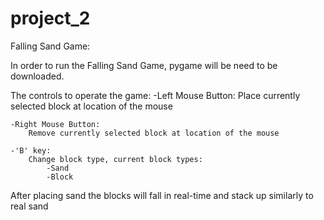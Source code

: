 project_2
============

Falling Sand Game:

In order to run the Falling Sand Game, pygame will be need to be downloaded.

The controls to operate the game:
    -Left Mouse Button:
        Place currently selected block at location of the mouse
    
    -Right Mouse Button:
        Remove currently selected block at location of the mouse
        
    -'B' key:
        Change block type, current block types:
            -Sand
            -Block
            
After placing sand the blocks will fall in real-time and stack up similarly to real sand
